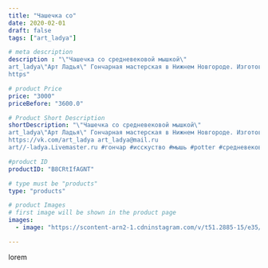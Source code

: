```yaml
---
title: "Чашечка со"
date: 2020-02-01
draft: false
tags: ["art_ladya"]

# meta description
description : "\"Чашечка со средневековой мышкой\" 
art_ladya\"Арт Ладья\" Гончарная мастерская в Нижнем Новгороде. Изготовление керамики и мастер//-классы по обучению. 
https"

# product Price
price: "3000"
priceBefore: "3600.0"

# Product Short Description
shortDescription: "\"Чашечка со средневековой мышкой\" 
art_ladya\"Арт Ладья\" Гончарная мастерская в Нижнем Новгороде. Изготовление керамики и мастер//-классы по обучению. 
https://vk.com/art_ladya art_ladya@mail.ru 
art//-ladya.Livemaster.ru #гончар #исскуство #мышь #potter #средневековье #керамикаручнаяработа #гончарнаямастерская #керамиканазаказ #handmade #керамика #гончарнаяпосуда #эксклюзивнаякерамика #dishes #decor #ceramicar #mug #claygoods #tankard #earthenware #ceramic #design #mouse #magic #restaurant #ceramicart #pint #clay #авторскаякерамика #средневековаямышка"

#product ID
productID: "B8CRtIfAGNT"

# type must be "products"
type: "products"

# product Images
# first image will be shown in the product page
images:
  - image: "https://scontent-arn2-1.cdninstagram.com/v/t51.2885-15/e35/s1080x1080/82270500_806708366421214_8089230014852022043_n.jpg?tp=1&_nc_ht=scontent-arn2-1.cdninstagram.com&_nc_cat=110&_nc_ohc=iV5xzXyO9pYAX9MlvbO&ccb=7-4&oh=d39a1922aba377f19fbd71f81b56e6b6&oe=608321AF&_nc_sid=86f79a&ig_cache_key=MjIzNDQyNjIzMzQwNjM4MjkzMQ%3D%3D.2-ccb7-4"

---
```

lorem
